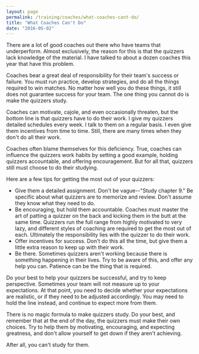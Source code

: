 ```yaml
---
layout: page
permalink: /training/coaches/what-coaches-cant-do/
title: "What Coaches Can't Do"
date: "2016-05-02"
---
```


There are a lot of good coaches out there who have teams that underperform. Almost exclusively, the reason for this is that the quizzers lack knowledge of the material. I have talked to about a dozen coaches this year that have this problem.

Coaches bear a great deal of responsibility for their team's success or failure. You must run practice, develop strategies, and do all the things required to win matches. No matter how well you do these things, it still does not guarantee success for your team. The one thing you cannot do is make the quizzers study.

Coaches can motivate, cajole, and even occasionally threaten, but the bottom line is that quizzers have to do their work. I give my quizzers detailed schedules every week. I talk to them on a regular basis. I even give them incentives from time to time. Still, there are many times when they don't do all their work.

Coaches often blame themselves for this deficiency. True, coaches can influence the quizzers work habits by setting a good example, holding quizzers accountable, and offering encouragement. But for all that, quizzers still must choose to do their studying.

Here are a few tips for getting the most out of your quizzers:

- Give them a detailed assignment. Don't be vague--"Study chapter 9." Be specific about what quizzers are to memorize and review. Don't assume they know what they need to do.
- Be encouraging, but hold them accountable. Coaches must master the art of patting a quizzer on the back and kicking them in the butt at the same time. Quizzers run the full range from highly motivated to very lazy, and different styles of coaching are required to get the most out of each. Ultimately the responsibility lies with the quizzer to do their work.
- Offer incentives for success. Don't do this all the time, but give them a little extra reason to keep up with their work.
- Be there. Sometimes quizzers aren't working because there is something happening in their lives. Try to be aware of this, and offer any help you can. Patience can be the thing that is required.

Do your best to help your quizzers be successful, and try to keep perspective. Sometimes your team will not measure up to your expectations. At that point, you need to decide whether your expectations are realistic, or if they need to be adjusted accordingly. You may need to hold the line instead, and continue to expect more from them.

There is no magic formula to make quizzers study. Do your best, and remember that at the end of the day, the quizzers must make their own choices. Try to help them by motivating, encouraging, and expecting greatness, and don't allow yourself to get down if they aren't achieving.

After all, you can't study for them.
